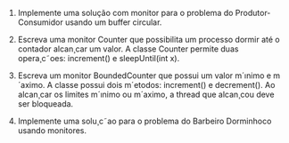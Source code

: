 1. Implemente uma solução com monitor para o problema do Produtor-Consumidor usando um buffer circular.
2. Escreva uma monitor Counter que possibilita um processo dormir até o contador alcan¸car um valor. A classe Counter
permite duas opera¸c˜oes: increment() e sleepUntil(int x).

3. Escreva um monitor BoundedCounter que possui um valor
m´ınimo e m´aximo. A classe possui dois m´etodos: increment()
e decrement(). Ao alcan¸car os limites m´ınimo ou m´aximo, a
thread que alcan¸cou deve ser bloqueada.
4. Implemente uma solu¸c˜ao para o problema do Barbeiro
Dorminhoco usando monitores.